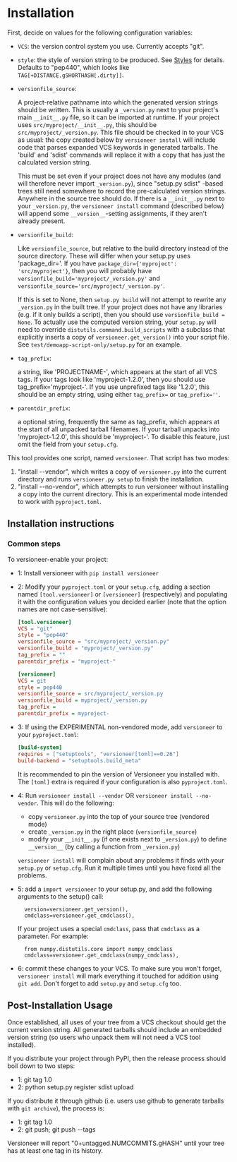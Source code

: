 # Installation

First, decide on values for the following configuration variables:

* `VCS`: the version control system you use. Currently accepts "git".

* `style`: the style of version string to be produced.
  See [Styles](./README.md#styles) for details.
  Defaults to "pep440", which looks like `TAG[+DISTANCE.gSHORTHASH[.dirty]]`.

* `versionfile_source`:

  A project-relative pathname into which the generated version strings should
  be written. This is usually a `_version.py` next to your project's main
  `__init__.py` file, so it can be imported at runtime. If your project uses
  `src/myproject/__init__.py`, this should be `src/myproject/_version.py`.
  This file should be checked in to your VCS as usual: the copy created below
  by `versioneer install` will include code that parses expanded VCS
  keywords in generated tarballs. The 'build' and 'sdist' commands will
  replace it with a copy that has just the calculated version string.

  This must be set even if your project does not have any modules (and will
  therefore never import `_version.py`), since "setup.py sdist" -based trees
  still need somewhere to record the pre-calculated version strings. Anywhere
  in the source tree should do. If there is a `__init__.py` next to your
  `_version.py`, the `versioneer install` command (described below)
  will append some `__version__`-setting assignments, if they aren't already
  present.

* `versionfile_build`:

  Like `versionfile_source`, but relative to the build directory instead of
  the source directory. These will differ when your setup.py uses
  'package_dir='. If you have `package_dir={'myproject': 'src/myproject'}`,
  then you will probably have `versionfile_build='myproject/_version.py'` and
  `versionfile_source='src/myproject/_version.py'`.

  If this is set to None, then `setup.py build` will not attempt to rewrite
  any `_version.py` in the built tree. If your project does not have any
  libraries (e.g. if it only builds a script), then you should use
  `versionfile_build = None`. To actually use the computed version string,
  your `setup.py` will need to override `distutils.command.build_scripts`
  with a subclass that explicitly inserts a copy of
  `versioneer.get_version()` into your script file. See
  `test/demoapp-script-only/setup.py` for an example.

* `tag_prefix`:

  a string, like 'PROJECTNAME-', which appears at the start of all VCS tags.
  If your tags look like 'myproject-1.2.0', then you should use
  tag_prefix='myproject-'. If you use unprefixed tags like '1.2.0', this
  should be an empty string, using either `tag_prefix=` or `tag_prefix=''`.

* `parentdir_prefix`:

  a optional string, frequently the same as tag_prefix, which appears at the
  start of all unpacked tarball filenames. If your tarball unpacks into
  'myproject-1.2.0', this should be 'myproject-'. To disable this feature,
  just omit the field from your `setup.cfg`.

This tool provides one script, named `versioneer`. That script has two modes:

1) "install --vendor", which writes a copy of `versioneer.py` into the current
   directory and runs `versioneer.py setup` to finish the installation.
2) "install --no-vendor", which attempts to run versioneer without installing a
   copy into the current directory. This is an experimental mode intended to
   work with `pyproject.toml`.

## Installation instructions

### Common steps

To versioneer-enable your project:

* 1: Install versioneer with `pip install versioneer`

* 2: Modify your `pyproject.toml` or your `setup.cfg`,
  adding a section named `[tool.versioneer]` or `[versioneer]` (respectively) and
  populating it with the configuration values you decided earlier (note that
  the option names are not case-sensitive):

  ```toml
  [tool.versioneer]
  VCS = "git"
  style = "pep440"
  versionfile_source = "src/myproject/_version.py"
  versionfile_build = "myproject/_version.py"
  tag_prefix = ""
  parentdir_prefix = "myproject-"
  ```

  ```ini
  [versioneer]
  VCS = git
  style = pep440
  versionfile_source = src/myproject/_version.py
  versionfile_build = myproject/_version.py
  tag_prefix =
  parentdir_prefix = myproject-
  ```

* 3: If using the EXPERIMENTAL non-vendored mode, add `versioneer` to your
  `pyproject.toml`:

  ```toml
  [build-system]
  requires = ["setuptools", "versioneer[toml]==0.26"]
  build-backend = "setuptools.build_meta"
  ```

  It is recommended to pin the version of Versioneer you installed with.
  The `[toml]` extra is required if your configuration is also `pyproject.toml`.

* 4: Run `versioneer install --vendor` OR `versioneer install --no-vendor`.
  This will do the following:

  * copy `versioneer.py` into the top of your source tree (vendored mode)
  * create `_version.py` in the right place (`versionfile_source`)
  * modify your `__init__.py` (if one exists next to `_version.py`) to define
    `__version__` (by calling a function from `_version.py`)

  `versioneer install` will complain about any problems it finds with your
  `setup.py` or `setup.cfg`. Run it multiple times until you have fixed all
  the problems.

* 5: add a `import versioneer` to your setup.py, and add the following
  arguments to the setup() call:

        version=versioneer.get_version(),
        cmdclass=versioneer.get_cmdclass(),

  If your project uses a special `cmdclass`, pass that `cmdclass` as
  a parameter. For example:

        from numpy.distutils.core import numpy_cmdclass
        cmdclass=versioneer.get_cmdclass(numpy_cmdclass),

* 6: commit these changes to your VCS. To make sure you won't forget,
  `versioneer install` will mark everything it touched for addition using
  `git add`. Don't forget to add `setup.py` and `setup.cfg` too.

## Post-Installation Usage

Once established, all uses of your tree from a VCS checkout should get the
current version string. All generated tarballs should include an embedded
version string (so users who unpack them will not need a VCS tool installed).

If you distribute your project through PyPI, then the release process should
boil down to two steps:

* 1: git tag 1.0
* 2: python setup.py register sdist upload

If you distribute it through github (i.e. users use github to generate
tarballs with `git archive`), the process is:

* 1: git tag 1.0
* 2: git push; git push --tags

Versioneer will report "0+untagged.NUMCOMMITS.gHASH" until your tree has at
least one tag in its history.
